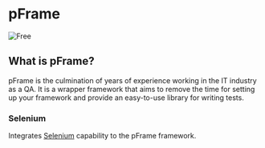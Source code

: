 # pFrame
![Free](https://img.shields.io/badge/free-open--source-green.svg)

## What is pFrame?
pFrame is the culmination of years of experience working in the IT industry
as a QA. It is a wrapper framework that aims to remove the time for setting
up your framework and provide an easy-to-use library for writing tests.

### Selenium
Integrates [Selenium](https://www.selenium.dev/) capability to the pFrame framework.